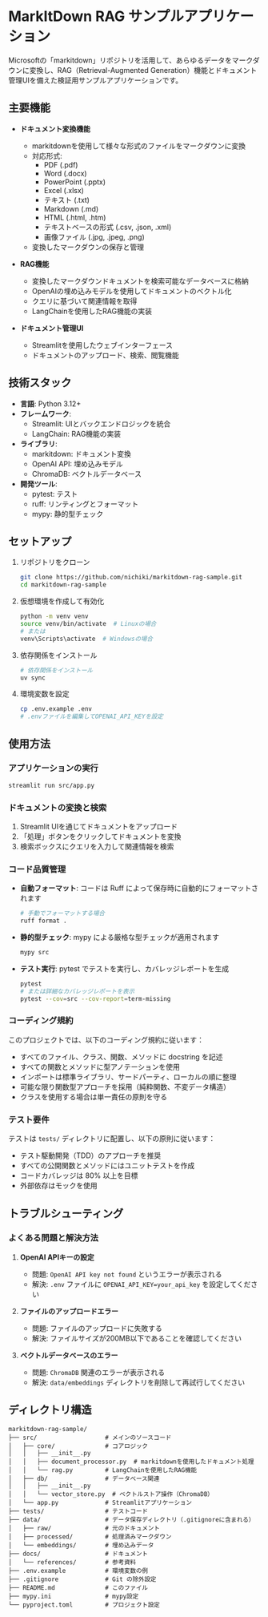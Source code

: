 # MarkItDown RAG サンプルアプリケーション

Microsoftの「markitdown」リポジトリを活用して、あらゆるデータをマークダウンに変換し、RAG（Retrieval-Augmented Generation）機能とドキュメント管理UIを備えた検証用サンプルアプリケーションです。

## 主要機能

- **ドキュメント変換機能**
  - markitdownを使用して様々な形式のファイルをマークダウンに変換
  - 対応形式:
    - PDF (.pdf)
    - Word (.docx)
    - PowerPoint (.pptx)
    - Excel (.xlsx)
    - テキスト (.txt)
    - Markdown (.md)
    - HTML (.html, .htm)
    - テキストベースの形式 (.csv, .json, .xml)
    - 画像ファイル (.jpg, .jpeg, .png)
  - 変換したマークダウンの保存と管理

- **RAG機能**
  - 変換したマークダウンドキュメントを検索可能なデータベースに格納
  - OpenAIの埋め込みモデルを使用してドキュメントのベクトル化
  - クエリに基づいて関連情報を取得
  - LangChainを使用したRAG機能の実装

- **ドキュメント管理UI**
  - Streamlitを使用したウェブインターフェース
  - ドキュメントのアップロード、検索、閲覧機能

## 技術スタック

- **言語**: Python 3.12+
- **フレームワーク**:
  - Streamlit: UIとバックエンドロジックを統合
  - LangChain: RAG機能の実装
- **ライブラリ**:
  - markitdown: ドキュメント変換
  - OpenAI API: 埋め込みモデル
  - ChromaDB: ベクトルデータベース
- **開発ツール**:
  - pytest: テスト
  - ruff: リンティングとフォーマット
  - mypy: 静的型チェック

## セットアップ

1. リポジトリをクローン
   ```bash
   git clone https://github.com/nichiki/markitdown-rag-sample.git
   cd markitdown-rag-sample
   ```

2. 仮想環境を作成して有効化
   ```bash
   python -m venv venv
   source venv/bin/activate  # Linuxの場合
   # または
   venv\Scripts\activate  # Windowsの場合
   ```

3. 依存関係をインストール
   ```bash
   # 依存関係をインストール
   uv sync
   ```

4. 環境変数を設定
   ```bash
   cp .env.example .env
   # .envファイルを編集してOPENAI_API_KEYを設定
   ```

## 使用方法

### アプリケーションの実行

```bash
streamlit run src/app.py
```

### ドキュメントの変換と検索

1. Streamlit UIを通じてドキュメントをアップロード
2. 「処理」ボタンをクリックしてドキュメントを変換
3. 検索ボックスにクエリを入力して関連情報を検索

### コード品質管理

- **自動フォーマット**: コードは Ruff によって保存時に自動的にフォーマットされます
  ```bash
  # 手動でフォーマットする場合
  ruff format .
  ```

- **静的型チェック**: mypy による厳格な型チェックが適用されます
  ```bash
  mypy src
  ```

- **テスト実行**: pytest でテストを実行し、カバレッジレポートを生成
  ```bash
  pytest
  # または詳細なカバレッジレポートを表示
  pytest --cov=src --cov-report=term-missing
  ```

### コーディング規約

このプロジェクトでは、以下のコーディング規約に従います：

- すべてのファイル、クラス、関数、メソッドに docstring を記述
- すべての関数とメソッドに型アノテーションを使用
- インポートは標準ライブラリ、サードパーティ、ローカルの順に整理
- 可能な限り関数型アプローチを採用（純粋関数、不変データ構造）
- クラスを使用する場合は単一責任の原則を守る

### テスト要件

テストは `tests/` ディレクトリに配置し、以下の原則に従います：

- テスト駆動開発（TDD）のアプローチを推奨
- すべての公開関数とメソッドにはユニットテストを作成
- コードカバレッジは 80% 以上を目標
- 外部依存はモックを使用

## トラブルシューティング

### よくある問題と解決方法

1. **OpenAI APIキーの設定**
   - 問題: `OpenAI API key not found` というエラーが表示される
   - 解決: `.env` ファイルに `OPENAI_API_KEY=your_api_key` を設定してください

2. **ファイルのアップロードエラー**
   - 問題: ファイルのアップロードに失敗する
   - 解決: ファイルサイズが200MB以下であることを確認してください

3. **ベクトルデータベースのエラー**
   - 問題: `ChromaDB` 関連のエラーが表示される
   - 解決: `data/embeddings` ディレクトリを削除して再試行してください

## ディレクトリ構造

```
markitdown-rag-sample/
├── src/                   # メインのソースコード
│   ├── core/              # コアロジック
│   │   ├── __init__.py
│   │   ├── document_processor.py  # markitdownを使用したドキュメント処理
│   │   └── rag.py         # LangChainを使用したRAG機能
│   ├── db/                # データベース関連
│   │   ├── __init__.py
│   │   └── vector_store.py  # ベクトルストア操作（ChromaDB）
│   └── app.py             # Streamlitアプリケーション
├── tests/                 # テストコード
├── data/                  # データ保存ディレクトリ（.gitignoreに含まれる）
│   ├── raw/               # 元のドキュメント
│   ├── processed/         # 処理済みマークダウン
│   └── embeddings/        # 埋め込みデータ
├── docs/                  # ドキュメント
│   └── references/        # 参考資料
├── .env.example           # 環境変数の例
├── .gitignore             # Git の除外設定
├── README.md              # このファイル
├── mypy.ini               # mypy設定
└── pyproject.toml         # プロジェクト設定
